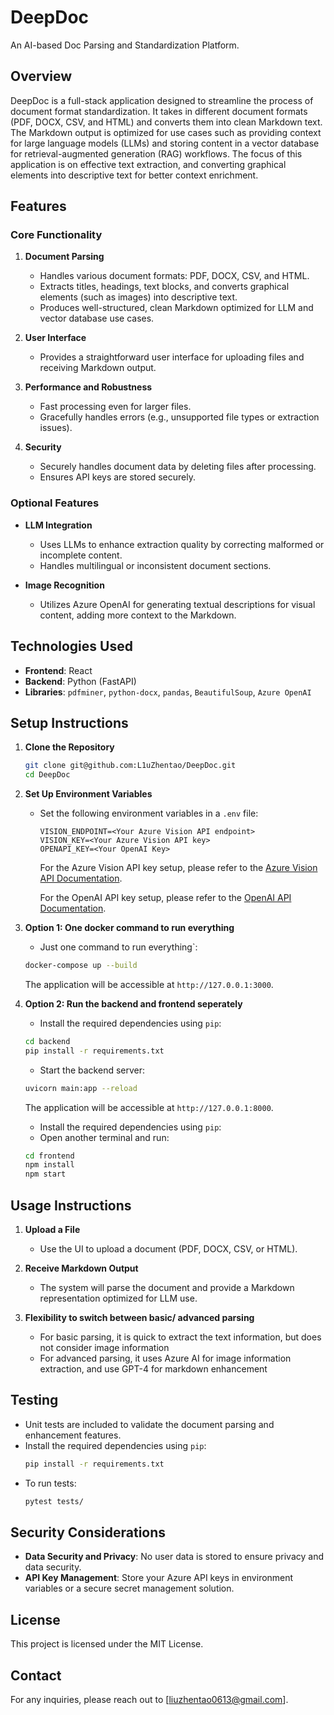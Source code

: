 # DeepDoc
An AI-based Doc Parsing and Standardization Platform. 

## Overview

DeepDoc is a full-stack application designed to streamline the process of document format standardization. It takes in different document formats (PDF, DOCX, CSV, and HTML) and converts them into clean Markdown text. The Markdown output is optimized for use cases such as providing context for large language models (LLMs) and storing content in a vector database for retrieval-augmented generation (RAG) workflows. The focus of this application is on effective text extraction, and converting graphical elements into descriptive text for better context enrichment.

## Features

### Core Functionality
1. **Document Parsing**
   - Handles various document formats: PDF, DOCX, CSV, and HTML.
   - Extracts titles, headings, text blocks, and converts graphical elements (such as images) into descriptive text.
   - Produces well-structured, clean Markdown optimized for LLM and vector database use cases.

2. **User Interface**
   - Provides a straightforward user interface for uploading files and receiving Markdown output.

3. **Performance and Robustness**
   - Fast processing even for larger files.
   - Gracefully handles errors (e.g., unsupported file types or extraction issues).

4. **Security**
   - Securely handles document data by deleting files after processing.
   - Ensures API keys are stored securely.

### Optional Features
- **LLM Integration**
  - Uses LLMs to enhance extraction quality by correcting malformed or incomplete content.
  - Handles multilingual or inconsistent document sections.

- **Image Recognition**
  - Utilizes Azure OpenAI for generating textual descriptions for visual content, adding more context to the Markdown.

## Technologies Used
- **Frontend**: React
- **Backend**: Python (FastAPI)
- **Libraries**: `pdfminer`, `python-docx`, `pandas`, `BeautifulSoup`, `Azure OpenAI`

## Setup Instructions

1. **Clone the Repository**
   ```bash
   git clone git@github.com:L1uZhentao/DeepDoc.git
   cd DeepDoc
   ```

2. **Set Up Environment Variables**
   - Set the following environment variables in a `.env` file:
     ```
     VISION_ENDPOINT=<Your Azure Vision API endpoint>
     VISION_KEY=<Your Azure Vision API key>
     OPENAPI_KEY=<Your OpenAI Key>
     ```

     For the Azure Vision API key setup, please refer to the [Azure Vision API Documentation](https://learn.microsoft.com/en-us/azure/ai-services/computer-vision/quickstarts-sdk/image-analysis-client-library-40?tabs=visual-studio%2Clinux&pivots=programming-language-python).

     For the OpenAI API key setup, please refer to the [OpenAI API Documentation](https://platform.openai.com/docs/overview).

3. **Option 1: One docker command to run everything**
   - Just one command to run everything`:
   ```bash
   docker-compose up --build
   ```

   The application will be accessible at `http://127.0.0.1:3000`.

4. **Option 2: Run the backend and frontend seperately**
   - Install the required dependencies using `pip`:
   ```bash
   cd backend
   pip install -r requirements.txt
   ```
   - Start the backend server:
   ```bash
   uvicorn main:app --reload
   ```
   The application will be accessible at `http://127.0.0.1:8000`.
      - Install the required dependencies using `pip`:
   - Open another terminal and run:
   ```bash
   cd frontend
   npm install
   npm start
   ```

## Usage Instructions

1. **Upload a File**
   - Use the UI to upload a document (PDF, DOCX, CSV, or HTML).

2. **Receive Markdown Output**
   - The system will parse the document and provide a Markdown representation optimized for LLM use.

3. **Flexibility to switch between basic/ advanced parsing**
   - For basic parsing, it is quick to extract the text information, but does not consider image information
   - For advanced parsing, it uses Azure AI for image information extraction, and use GPT-4 for markdown enhancement

## Testing

- Unit tests are included to validate the document parsing and enhancement features.
- Install the required dependencies using `pip`:
   ```bash
   pip install -r requirements.txt
   ```
- To run tests:
  ```bash
  pytest tests/
  ```

## Security Considerations

- **Data Security and Privacy**: No user data is stored to ensure privacy and data security.
- **API Key Management**: Store your Azure API keys in environment variables or a secure secret management solution.

## License

This project is licensed under the MIT License.

## Contact

For any inquiries, please reach out to [liuzhentao0613@gmail.com].

